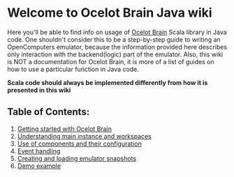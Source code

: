 # Welcome to Ocelot Brain Java wiki

Here you'll be able to find info on usage of [Ocelot Brain](https://gitlab.com/cc-ru/ocelot/ocelot-brain) Scala library in Java code. 
One shouldn't consider this to be a step-by-step guide to writing an OpenComputers emulator, because the information provided here describes only interaction with the backend(logic) part of the emulator.
Also, this wiki is NOT a documentation for Ocelot Brain, it is more of a list of guides on how to use a particular function in Java code.

**Scala code should always be implemented differently from how it is presented in this wiki**

## Table of Contents:
1. [Getting started with Ocelot Brain](https://vladg24yt.github.io/Ocelot-Java-Wiki/getting_started)
2. [Understanding main instance and workspaces](https://vladg24yt.github.io/Ocelot-Java-Wiki/instance_and_workspaces)
3. [Use of components and their configuration](https://vladg24yt.github.io/Ocelot-Java-Wiki/component_configuration)
4. [Event handling](https://vladg24yt.github.io/Ocelot-Java-Wiki/event_handling)
5. [Creating and loading emulator snapshots](https://vladg24yt.github.io/Ocelot-Java-Wiki/emulator_snapshots)
6. [Demo example](https://gist.github.com/Vladg24YT/dcbb1ed68658122f21e8edcf32f0db6d)
